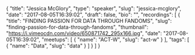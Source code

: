 {
  "title": "Jessica McGlory",
  "type": "speaker",
  "slug": "jessica-mcglory",
  "date": "2017-08-05T16:39:02",
  "draft": false,
  "bio": "",
  "recordings": [
    {
      "title": "FINDING PASSION FOR DATA THROUGH FANDOMS",
      "slug": "finding-passion-for-data-through-fandoms",
      "thumbnail": "https://i.vimeocdn.com/video/650871742_295x166.jpg",
      "date": "2017-08-05T16:39:02",
      "meetups": [
        {
          "name": "ACT-W",
          "slug": "act-w"
        }
      ],
      "tags": [
        {
          "name": "Data",
          "slug": "data"
        }
      ]
    }
  ]
}